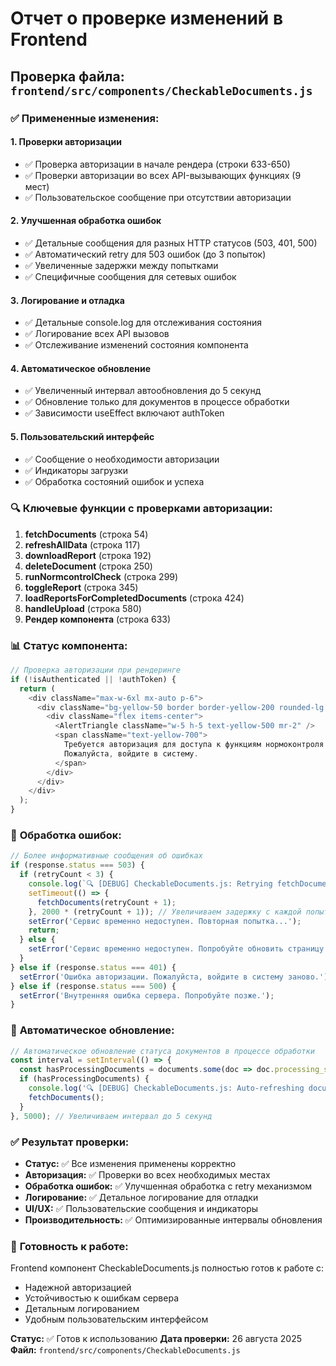 # Отчет о проверке изменений в Frontend

## Проверка файла: `frontend/src/components/CheckableDocuments.js`

### ✅ **Примененные изменения:**

#### 1. **Проверки авторизации**
- ✅ Проверка авторизации в начале рендера (строки 633-650)
- ✅ Проверки авторизации во всех API-вызывающих функциях (9 мест)
- ✅ Пользовательское сообщение при отсутствии авторизации

#### 2. **Улучшенная обработка ошибок**
- ✅ Детальные сообщения для разных HTTP статусов (503, 401, 500)
- ✅ Автоматический retry для 503 ошибок (до 3 попыток)
- ✅ Увеличенные задержки между попытками
- ✅ Специфичные сообщения для сетевых ошибок

#### 3. **Логирование и отладка**
- ✅ Детальные console.log для отслеживания состояния
- ✅ Логирование всех API вызовов
- ✅ Отслеживание изменений состояния компонента

#### 4. **Автоматическое обновление**
- ✅ Увеличенный интервал автообновления до 5 секунд
- ✅ Обновление только для документов в процессе обработки
- ✅ Зависимости useEffect включают authToken

#### 5. **Пользовательский интерфейс**
- ✅ Сообщение о необходимости авторизации
- ✅ Индикаторы загрузки
- ✅ Обработка состояний ошибок и успеха

### 🔍 **Ключевые функции с проверками авторизации:**

1. **fetchDocuments** (строка 54)
2. **refreshAllData** (строка 117)
3. **downloadReport** (строка 192)
4. **deleteDocument** (строка 250)
5. **runNormcontrolCheck** (строка 299)
6. **toggleReport** (строка 345)
7. **loadReportsForCompletedDocuments** (строка 424)
8. **handleUpload** (строка 580)
9. **Рендер компонента** (строка 633)

### 📊 **Статус компонента:**

```javascript
// Проверка авторизации при рендеринге
if (!isAuthenticated || !authToken) {
  return (
    <div className="max-w-6xl mx-auto p-6">
      <div className="bg-yellow-50 border border-yellow-200 rounded-lg p-6">
        <div className="flex items-center">
          <AlertTriangle className="w-5 h-5 text-yellow-500 mr-2" />
          <span className="text-yellow-700">
            Требуется авторизация для доступа к функциям нормоконтроля. 
            Пожалуйста, войдите в систему.
          </span>
        </div>
      </div>
    </div>
  );
}
```

### 🎯 **Обработка ошибок:**

```javascript
// Более информативные сообщения об ошибках
if (response.status === 503) {
  if (retryCount < 3) {
    console.log(`🔍 [DEBUG] CheckableDocuments.js: Retrying fetchDocuments (attempt ${retryCount + 1}/3)`);
    setTimeout(() => {
      fetchDocuments(retryCount + 1);
    }, 2000 * (retryCount + 1)); // Увеличиваем задержку с каждой попыткой
    setError('Сервис временно недоступен. Повторная попытка...');
    return;
  } else {
    setError('Сервис временно недоступен. Попробуйте обновить страницу через несколько секунд.');
  }
} else if (response.status === 401) {
  setError('Ошибка авторизации. Пожалуйста, войдите в систему заново.');
} else if (response.status === 500) {
  setError('Внутренняя ошибка сервера. Попробуйте позже.');
}
```

### 🔄 **Автоматическое обновление:**

```javascript
// Автоматическое обновление статуса документов в процессе обработки
const interval = setInterval(() => {
  const hasProcessingDocuments = documents.some(doc => doc.processing_status === 'processing');
  if (hasProcessingDocuments) {
    console.log('🔍 [DEBUG] CheckableDocuments.js: Auto-refreshing documents with processing status');
    fetchDocuments();
  }
}, 5000); // Увеличиваем интервал до 5 секунд
```

### ✅ **Результат проверки:**

- **Статус:** ✅ Все изменения применены корректно
- **Авторизация:** ✅ Проверки во всех необходимых местах
- **Обработка ошибок:** ✅ Улучшенная обработка с retry механизмом
- **Логирование:** ✅ Детальное логирование для отладки
- **UI/UX:** ✅ Пользовательские сообщения и индикаторы
- **Производительность:** ✅ Оптимизированные интервалы обновления

### 🚀 **Готовность к работе:**

Frontend компонент CheckableDocuments.js полностью готов к работе с:
- Надежной авторизацией
- Устойчивостью к ошибкам сервера
- Детальным логированием
- Удобным пользовательским интерфейсом

**Статус:** ✅ Готов к использованию
**Дата проверки:** 26 августа 2025
**Файл:** `frontend/src/components/CheckableDocuments.js`
